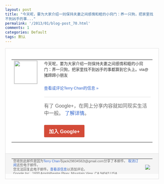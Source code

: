 ```yaml
---
layout: post
title: "今天呢，要为大家介绍一则保持夫妻之间感情和睦的小窍门：养一只狗，把家里找
不到凶手的事..."
permalink: '/2013/01/blog-post_70.html'
comments: 1
categories: Default
tags: 默认
---
```

<!-- X-Notifications: 1:4c5f7bc530000000 -->

<div style="border:solid 1px #dfdfdf;color:#686868;font:13px Arial"><div style="background-color:#fff;padding:20px;"><table cellpadding="0" cellspacing="0"><tr><td style="padding-right:15px;vertical-align:top"><a href="https://plus.google.com/_/notifications/emlink?emr=14900066512970582018&amp;emid=CNiI7IL-j7UCFWpatAod3CEAAA&amp;path=%2F108643996575278738906&amp;dt=1359545596842&amp;uob=8"><img height="75" src="https://lh3.googleusercontent.com/-KKRGTyJ5Bl0/AAAAAAAAAAI/AAAAAAAAtnY/R4QEWIp3Ur0/s75-c-k-a/photo.jpg" style="border:solid 1px #cccccc;" width="75"/></a></td><td style="width:578px;color:#333;font:13px Arial;vertical-align:top"><div style="padding-bottom:10px">今天呢，要为大家介绍一则保持夫妻之间感情<wbr/>和睦的小窍门：养一只狗，把家里找不到凶手<wbr/>的事都算到它头上。via@猪蹄蹄小朋友</div><p><a href="https://plus.google.com/_/notifications/emlink?emr=14900066512970582018&amp;emid=CNiI7IL-j7UCFWpatAod3CEAAA&amp;path=%2F108643996575278738906%2Fposts%2F8894zF4pad1%3Fgpinv%3DAMIXal8xM_T1zX8D81Jor58lF3hntt3OgTDiZv4NLTHcLprngc2eUW1ORfCZXSpHcTnHicgfkB58yqw81O0iI4BlSRyw14UKbSCWaW282kwna2fam-sS1HQ&amp;dt=1359545596842&amp;uob=8" style="color:#3366CC;text-decoration:none">查看或评论Terry Chan的信息 »</a></p><div style="margin-top:20px;border-top:solid 1px #dfdfdf"><div style="padding:15px 0;color:#686868;font:16px Arial">有了 Google+，在网上分享内容就如同现实生活中一般。 <a href="http://www.google.com/+/learnmore/" style="color:#3366CC;text-decoration:none">了解详情</a>。</div><p><a href="https://plus.google.com/_/notifications/emlink?emr=14900066512970582018&amp;emid=CNiI7IL-j7UCFWpatAod3CEAAA&amp;path=%2F%3Fgpinv%3DAMIXal8xM_T1zX8D81Jor58lF3hntt3OgTDiZv4NLTHcLprngc2eUW1ORfCZXSpHcTnHicgfkB58yqw81O0iI4BlSRyw14UKbSCWaW282kwna2fam-sS1HQ&amp;dt=1359545596842&amp;uob=8" style="display:inline-block;padding:7px 15px;background-color:#d44b38; color:#fff;font-size:16px; font-weight:bold;border-radius:2px;-webkit-border-radius:2px; -moz-border-radius:2px;border:solid 1px #c43b28; white-space:nowrap;text-decoration:none">加入 Google+</a></p></div></td></tr></table></div><div style="border-top:solid 1px #dfdfdf;padding:0 20px; background-color:#f5f5f5"><table cellpadding="0" cellspacing="0" style="height:50px"><tbody><tr><td style="vertical-align:middle;width:100%; color:#636363;font:11px Arial; line-height:120%">您收到此邮件是因为<a href="https://plus.google.com/_/notifications/emlink?emr=14900066512970582018&amp;emid=CNiI7IL-j7UCFWpatAod3CEAAA&amp;path=%2F108643996575278738906%3Fgpinv%3DAMIXal8xM_T1zX8D81Jor58lF3hntt3OgTDiZv4NLTHcLprngc2eUW1ORfCZXSpHcTnHicgfkB58yqw81O0iI4BlSRyw14UKbSCWaW282kwna2fam-sS1HQ&amp;dt=1359545596842&amp;uob=8" style="color:#3366CC;text-decoration:none">Terry Chan</a>与jack29834582t@gmail.com分享了本邮件。 <a href="https://plus.google.com/_/notifications/emlink?emr=14900066512970582018&amp;emid=CNiI7IL-j7UCFWpatAod3CEAAA&amp;path=%2F_%2Fnonplus%2Femailsettings%3Fgpinv%3DAMIXal8xM_T1zX8D81Jor58lF3hntt3OgTDiZv4NLTHcLprngc2eUW1ORfCZXSpHcTnHicgfkB58yqw81O0iI4BlSRyw14UKbSCWaW282kwna2fam-sS1HQ%26est%3DADH5u8WvVm3suU3fd3Ic-11831AD2oslO32OLPCWJYdPArTwKc2Ll2RWaI5eaNVm13Q_WhQQKPjf4hHVyIWVR738rtkpte1OZvAqQf4Yl3FXs_3K_JaRTSKPRfcyw1u8jMjCf2GwhTdlqUs3yk7IAnNkqGS7G4_Oeg&amp;dt=1359545596842&amp;uob=8" style="color:#3366CC;text-decoration:none">取消订阅</a>这些电子邮件。<br/>您无法回复此电子邮件。<a href="https://plus.google.com/_/notifications/emlink?emr=14900066512970582018&amp;emid=CNiI7IL-j7UCFWpatAod3CEAAA&amp;path=%2F108643996575278738906%2Fposts%2F8894zF4pad1%3Fgpinv%3DAMIXal8xM_T1zX8D81Jor58lF3hntt3OgTDiZv4NLTHcLprngc2eUW1ORfCZXSpHcTnHicgfkB58yqw81O0iI4BlSRyw14UKbSCWaW282kwna2fam-sS1HQ&amp;dt=1359545596842&amp;uob=8" style="color:#3366CC;text-decoration:none">查看该信息</a>以添加评论。<br/>Google Inc., 1600 Amphitheatre Pkwy, Mountain View, CA 94043 USA</td><td><img src="https://ssl.gstatic.com/s2/oz/images/notifications/logo/google-plus-6617a72bb36cc548861652780c9e6ff1.png"/></td></tr></tbody></table></div></div>